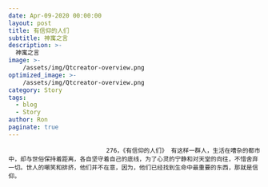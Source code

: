 ```yaml
---
date: Apr-09-2020 00:00:00
layout: post
title: 有信仰的人们
subtitle: 神寓之言
description: >-
  神寓之言
image: >-
    /assets/img/Qtcreator-overview.png
optimized_image: >-
    /assets/img/Qtcreator-overview.png
category: Story
tags:
  - blog
  - Story
author: Ron
paginate: true
---
```


							　　276，《有信仰的人们》 有这样一群人，生活在嘈杂的都市中，却与世俗保持着距离，各自坚守着自己的底线，为了心灵的宁静和对天堂的向往，不惜舍弃一切。世人的嘲笑和排挤，他们并不在意，因为，他们已经找到生命中最重要的东西，那就是信仰。
							
							
						